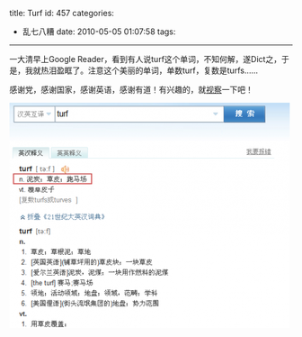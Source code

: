 title: Turf
id: 457
categories:
  - 乱七八糟
date: 2010-05-05 01:07:58
tags:
---

一大清早上Google Reader，看到有人说turf这个单词，不知何解，遂Dict之，于是，我就热泪盈眶了。注意这个美丽的单词，单数turf，复数是turfs&hellip;&hellip;

感谢党，感谢国家，感谢英语，感谢有道！有兴趣的，就[视察](http://dict.youdao.com/search?q=turf&amp;ue=utf8&amp;keyfrom=dict.index)一下吧！

[![](/upfile/2010/05/turf-499x400.png "turf")](/upfile/2010/05/turf.png)